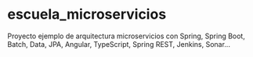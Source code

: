 # escuela_microservicios
Proyecto ejemplo de arquitectura microservicios con Spring, Spring Boot, Batch, Data, JPA, Angular, TypeScript, Spring REST, Jenkins, Sonar...
